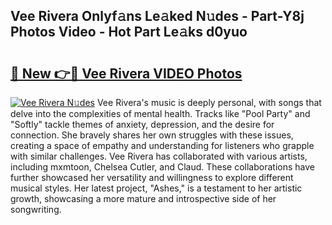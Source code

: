 ## Vee Rivera Onlyf𝚊ns Le𝚊ked N𝚞des - Part-Y8j Photos Video - Hot Part Le𝚊ks d0yuo

# <h2><a href="http://ab83122.deff.icu/?id=Vee+Rivera">🔗 New 👉🔴 Vee Rivera VIDEO Photos</a></h2>

[![Vee Rivera N𝚞des](https://i.imgur.com/rIISA9y.gif)](http://ab83122.deff.icu/?id=Vee+Rivera)
Vee Rivera's music is deeply personal, with songs that delve into the complexities of mental health. Tracks like "Pool Party" and "Softly" tackle themes of anxiety, depression, and the desire for connection. She bravely shares her own struggles with these issues, creating a space of empathy and understanding for listeners who grapple with similar challenges. Vee Rivera has collaborated with various artists, including mxmtoon, Chelsea Cutler, and Claud. These collaborations have further showcased her versatility and willingness to explore different musical styles. Her latest project, "Ashes," is a testament to her artistic growth, showcasing a more mature and introspective side of her songwriting.
